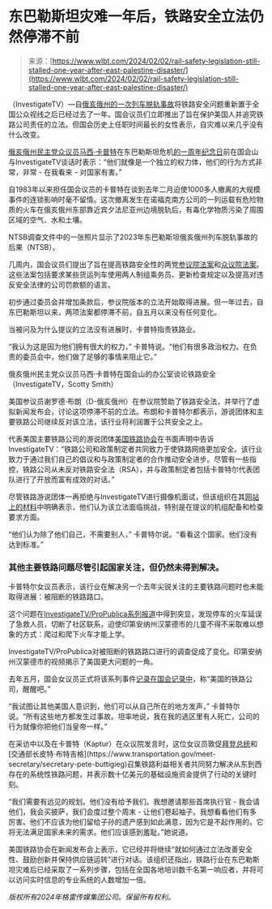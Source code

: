 <!--yml

类别：未分类

日期：2024-05-27 14:47:22

-->

# 东巴勒斯坦灾难一年后，铁路安全立法仍然停滞不前

> 来源：[https://www.wlbt.com/2024/02/02/rail-safety-legislation-still-stalled-one-year-after-east-palestine-disaster/](https://www.wlbt.com/2024/02/02/rail-safety-legislation-still-stalled-one-year-after-east-palestine-disaster/)

（InvestigateTV）—自[俄亥俄州的一次列车脱轨事故](https://www.cleveland19.com/2024/02/01/east-palestine-1-year-later-part-1-crisis-starts-with-spark/)将铁路安全问题重新置于全国公众视线之后已经过去了一年。国会议员们立即推出了旨在保护美国人并追究铁路公司责任的立法。但国会历史上任职时间最长的女性表示，自灾难以来几乎没有什么改变。

[俄亥俄州民主党众议员马西·卡普特](https://kaptur.house.gov/)在东巴勒斯坦危机[的一周年纪念日](https://www.cleveland19.com/news/derailed-east-palestine/)前在国会山与InvestigateTV谈话时表示：“他们就像是一个独立的权力体，他们的行为方式非常，非常 - 在我看来 - 对国家有害。”

自1983年以来担任国会议员的卡普特在谈到去年二月迫使1000多人撤离的大规模事件的连锁影响时毫不留情。这次撤离发生在诺福克南方公司的一列运载有危险物质的火车在俄亥俄州东部靠近宾夕法尼亚州边境脱轨后，有毒化学物质污染了周围区域的空气、水和土壤。

NTSB调查文件中的一张照片显示了2023年东巴勒斯坦俄亥俄州列车脱轨事故的后果（NTSB）。

几周内，国会议员们提出了旨在提高铁路安全性的两党[参议院法案](https://www.congress.gov/bill/118th-congress/senate-bill/576/all-info)和[众议院法案](https://www.congress.gov/bill/118th-congress/house-bill/1674)。这些法案包括要求某些货运列车使用两人制组乘务员、更新检查规定以及提高对违反安全法律的公司罚款额的语言。

初步通过委员会并增加条款后，参议院版本的立法开始取得进展。但一年过去，自东巴勒斯坦以来，两项法案都停滞不前，自五月以来没有任何变化。

当被问及为什么提议的立法没有进展时，卡普特指责铁路业。

“我认为这是因为他们拥有很大的权力，” 卡普特说。“他们有很多政治权力。在负责的委员会中，他们做了足够的事情来阻止它。”

俄亥俄州民主党众议员马西·卡普特在国会山的办公室谈论铁路安全（InvestigateTV，Scotty Smith）

美国参议员谢罗德·布朗（D-俄亥俄州）在参议院赞助了铁路安全法，并举行了虚拟新闻发布会，讨论这项停滞不前的立法。布朗和卡普特尔都表示，游说团体和主要铁路公司继续反对该立法，该行业将利润置于公共安全之上。

代表美国主要铁路公司的游说团体[美国铁路协会](https://www.aar.org/)在书面声明中告诉InvestigateTV：“铁路公司和政策制定者共同致力于使铁路网络更加安全。该行业致力于通过我们自己的倡议和与政策制定者的合作推动安全进步。尽管有一些指控，铁路公司从未反对铁路安全法（RSA），并与政策制定者包括卡普特尔代表团队进行了开放而富有成效的对话。”

尽管铁路游说团体一再拒绝与InvestigateTV进行摄像机面试，但该组织在其[网站上的材料](https://www.aar.org/news/aar-statement-on-senate-commerce-rail-safety-act-vote/)中明确表示，他们认为该立法面临挑战，特别是在提议的机组配备和检查要求方面。

“他们认为除了他们自己，不需要别人，” 卡普特尔说。“看看这个国家。他们没有达到标准。”

### 其他主要铁路问题尽管引起国家关注，但仍然未得到解决。

卡普特尔女议员表示，该行业在解决另一个去年尖锐关注的主要铁路问题时也未能取得进展：被阻断的铁路路口。

这个问题在[InvestigateTV/ProPublica系列报道](https://www.investigatetv.com/2023/04/26/rail-profits-soar-blocked-crossings-force-kids-crawl-under-trains-get-school/)中得到突显，发现停车的火车延误了急救人员，切断了社区联系，迫使印第安纳州汉蒙德市的儿童不得不采取难以想象的方式：爬过和爬下火车才能上学。

InvestigateTV/ProPublica对被阻断的铁路路口进行的调查促成了变化。印第安纳州汉蒙德市的视频揭示了美国更大问题的一角。

去年五月，国会女议员正式将该系列事件[记录在国会记录中](https://www.congress.gov/118/crec/2023/05/11/169/80/CREC-2023-05-11.pdf)，称“美国的铁路公司，醒醒吧。”

“我试图让其他美国人意识到，他们可以从自己所在的地方发声，” 卡普特尔说。“所有这些地方都发生过事故。坦率地说，我在我的选区里有人死亡，公司的行为就像你把他们当皇帝一样。”

在采访中以及在卡普特（Kaptur）在众议院发言时，这位女议员敦促[拜登总统](https://www.whitehouse.gov/briefing-room/statements-releases/2024/01/31/fact-sheet-one-year-after-train-derailment-biden-harris-administration-continues-to-support-people-in-east-palestine-ohio-and-nearby-communities-and-hold-norfolk-southern-accountable/#:~:text=In%20February%2C%20President%20Biden%20will,and%20hold%20Norfolk%20Southern%20accountable.)和[交通部长皮特·布特吉格](https://www.transportation.gov/meet-secretary/secretary-pete-buttigieg)召集铁路利益相关者共同努力解决从东到西存在的系统性铁路问题，并表示数十亿美元的基础设施资金提供了行动的关键时刻。

“我们需要有远见的规划。他们没有给予我们。我想邀请那些首席执行官 - 我会请他们，我会买披萨，我们会度过整个周末 - 让他们卷起袖子。我想看看他们有多厉害。他们不应该为他们留给子孙的遗产感到如此满意，因为它是不起作用的。它将无法满足国家未来的需求。他们应该感到羞耻。”她说道。

美国铁路协会在新闻发布会上表示，它已经并将继续“就如何通过立法改善安全性、鼓励创新并保持供应链运转”进行对话。该组织还指出，铁路行业在东巴勒斯坦灾难后已经采取了一系列步骤，包括在全国各地培训数千名第一响应者，并将可以访问实时信息的专业系统的人数增加一倍。

*版权所有2024年格雷传媒集团公司。保留所有权利。*
